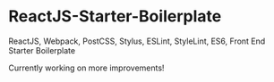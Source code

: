 # ReactJS-Starter-Boilerplate
ReactJS, Webpack, PostCSS, Stylus, ESLint, StyleLint, ES6, Front End Starter Boilerplate

Currently working on more improvements!